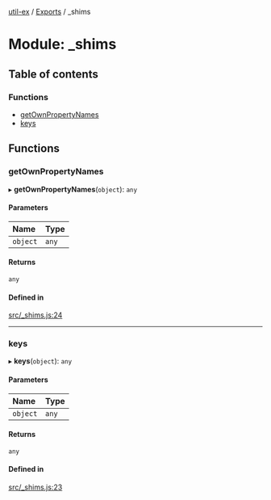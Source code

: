 [util-ex](../README.md) / [Exports](../modules.md) / \_shims

# Module: \_shims

## Table of contents

### Functions

- [getOwnPropertyNames](shims.md#getownpropertynames)
- [keys](shims.md#keys)

## Functions

### getOwnPropertyNames

▸ **getOwnPropertyNames**(`object`): `any`

#### Parameters

| Name | Type |
| :------ | :------ |
| `object` | `any` |

#### Returns

`any`

#### Defined in

[src/_shims.js:24](https://github.com/snowyu/util-ex.js/blob/8694781/src/_shims.js#L24)

___

### keys

▸ **keys**(`object`): `any`

#### Parameters

| Name | Type |
| :------ | :------ |
| `object` | `any` |

#### Returns

`any`

#### Defined in

[src/_shims.js:23](https://github.com/snowyu/util-ex.js/blob/8694781/src/_shims.js#L23)
